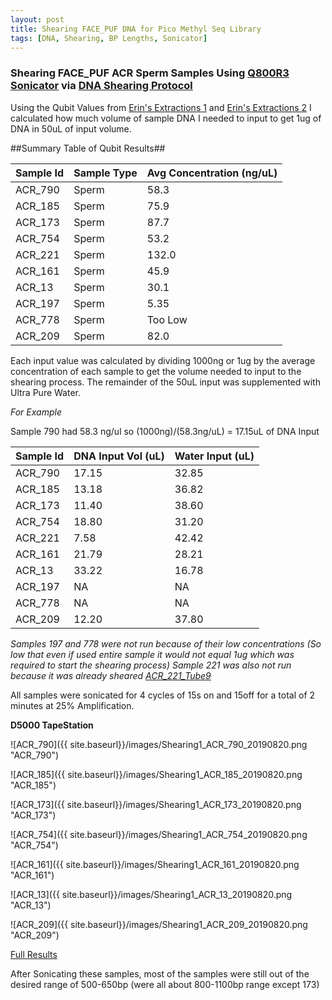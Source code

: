 ```yaml
---
layout: post
title: Shearing FACE_PUF DNA for Pico Methyl Seq Library
tags: [DNA, Shearing, BP Lengths, Sonicator]
---
```


### Shearing FACE_PUF ACR Sperm Samples Using [Q800R3 Sonicator](https://www.sonicator.com/collections/sonicators/products/q800r-sonicator) via [DNA Shearing Protocol](https://meschedl.github.io/MESPutnam_Open_Lab_Notebook/Sonication-Test/)

Using the Qubit Values from [Erin's Extractions 1](https://echille.github.io/E.-Chille-Open-Lab-Notebook/Acropora-Larvae-DNA-RNA-Extraction-Batch-1/) and [Erin's Extractions 2](https://echille.github.io/E.-Chille-Open-Lab-Notebook/Acropora-Larvae-DNA-RNA-Extraction-Batch-2/) I calculated how much volume of sample DNA I needed to input to get 1ug of DNA in 50uL of input volume.

##Summary Table of Qubit Results##

|Sample Id|Sample Type| Avg Concentration (ng/uL)|
|----|-----|-----|
|ACR_790|Sperm|58.3|
|ACR_185|Sperm|75.9|
|ACR_173|Sperm|87.7|
|ACR_754|Sperm|53.2|
|ACR_221|Sperm|132.0|
|ACR_161|Sperm|45.9|
|ACR_13|Sperm|30.1|
|ACR_197|Sperm|5.35|
|ACR_778|Sperm|Too Low|
|ACR_209|Sperm|82.0|

Each input value was calculated by dividing 1000ng or 1ug by the average concentration of each sample to get the volume needed to input to the shearing process. The remainder of the 50uL input was supplemented with Ultra Pure Water.

_For Example_

Sample 790 had 58.3 ng/ul so (1000ng)/(58.3ng/uL) = 17.15uL of DNA Input

|Sample Id|DNA Input Vol (uL)| Water Input (uL)|
|----|-----|-----|
|ACR_790|17.15|32.85|
|ACR_185|13.18|36.82|
|ACR_173|11.40|38.60|
|ACR_754|18.80|31.20|
|ACR_221|7.58|42.42|
|ACR_161|21.79|28.21|
|ACR_13|33.22|16.78|
|ACR_197|NA|NA|
|ACR_778|NA|NA|
|ACR_209|12.20|37.80|

_Samples 197 and 778 were not run because of their low concentrations (So low that even if used entire sample it would not equal 1ug which was required to start the shearing process)_
_Sample 221 was also not run because it was already sheared [ACR_221_Tube9](https://github.com/meschedl/MESPutnam_Open_Lab_Notebook/blob/master/_posts/2019-07-30-Sonication-Test.md)_

All samples were sonicated for 4 cycles of 15s on and 15off for a total of 2 minutes at 25% Amplification.

**D5000 TapeStation**

![ACR_790]({{ site.baseurl}}/images/Shearing1_ACR_790_20190820.png "ACR_790")

![ACR_185]({{ site.baseurl}}/images/Shearing1_ACR_185_20190820.png "ACR_185")

![ACR_173]({{ site.baseurl}}/images/Shearing1_ACR_173_20190820.png "ACR_173")

![ACR_754]({{ site.baseurl}}/images/Shearing1_ACR_754_20190820.png "ACR_754")

![ACR_161]({{ site.baseurl}}/images/Shearing1_ACR_161_20190820.png "ACR_161")

![ACR_13]({{ site.baseurl}}/images/Shearing1_ACR_13_20190820.png "ACR_13")

![ACR_209]({{ site.baseurl}}/images/Shearing1_ACR_209_20190820.png "ACR_209")

[Full Results](https://github.com/dconetta/DAC_Putnam_Lab_Notebook/blob/master/tapestation.pdfs/2019-08-20%20-%20DNA%20Shearing.pdf)

After Sonicating these samples, most of the samples were still out of the desired range of 500-650bp (were all about 800-1100bp range except 173)

